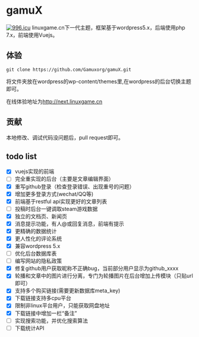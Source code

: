 # gamuX
[![996.icu](https://img.shields.io/badge/link-996.icu-red.svg)](https://996.icu)
linuxgame.cn下一代主题，框架基于wordpress5.x，后端使用php 7.x，前端使用Vuejs。

## 体验

```shell
git clone https://github.com/Gamuxorg/gamuX.git
```

将文件夹放在wordpress的wp-content/themes里,在wordpress的后台切换主题即可。

在线体验地址为<http://next.linuxgame.cn>

## 贡献

本地修改、调试代码没问题后，pull request即可。

## todo list

* [x] vuejs实现的前端
* [ ] 完全重实现的后台（主要是文章编辑界面）
* [x] 重写github登录（检查登录错误、出现重号的问题）
* [x] 增加更多登录方式(wechat/QQ等)
* [x] 前端基于restful api实现更好的文章列表
* [ ] 投稿时后台一键调取steam游戏数据
* [X] 独立的文档页、新闻页
* [X] 消息提示功能，有人@或回复消息，前端有提示
* [x] 更精确的数据统计
* [x] 更人性化的评论系统
* [x] 兼容wordpress 5.x
* [ ] 优化后台数据库表
* [ ] 编写网站的隐私政策
* [x] 修复github用户获取昵称不正确bug，当前部分用户显示为github_xxxx
* [x] 轮播和文章中的图片进行分离，专门为轮播图片在后台增加上传模块（只贴url即可）
* [x] 支持多个购买链接(需要更新数据库meta_key)
* [x] 下载链接支持多cpu平台
* [x] 限制非linux平台用户，只能获取网盘地址
* [x] 下载链接中增加一栏“备注”
* [ ] 实现搜索功能，并优化搜索算法
* [ ] 下载统计API

